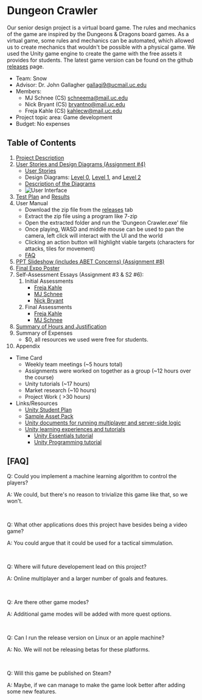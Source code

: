 # Dungeon Crawler

Our senior design project is a virtual board game. The rules and mechanics of the game are inspired by the Dungeons & Dragons board games. As a virtual game, some rules and mechanics can be automated, which allowed us to create mechanics that wouldn't be possible with a physical game. We used the Unity game engine to create the game with the free assets it provides for students. The latest game version can be found on the github [releases](https://github.com/MJ-Schnee/senior-design/releases) page.

- Team: Snow
- Advisor: Dr. John Gallagher [gallagj9@ucmail.uc.edu](mailto:gallagj9@ucmail.uc.edu)
- Members:
  - MJ Schnee (CS) [schneema@mail.uc.edu](mailto:schneema@mail.uc.edu)
  - Nick Bryant (CS) [bryantno@mail.uc.edu](mailto:schneema@mail.uc.edu)
  - Freja Kahle (CS) [kahlecw@mail.uc.edu](mailto:schneema@mail.uc.edu)
- Project topic area: Game development
- Budget: No expenses

## Table of Contents

1. [Project Description](./unity-project/README.md)
2. [User Stories and Design Diagrams (Assignment #4)](./design_diagrams/)
   - [User Stories](./design_diagrams/user_stories.md)
   - Design Diagrams: [Level 0](./design_diagrams/diagram0.drawio.png), [Level 1](./design_diagrams/diagram1.drawio.png), and [Level 2](./design_diagrams/diagram2.drawio.png)
   - [Description of the Diagrams](./design_diagrams/design_diagrams.md)
   - ![User Interface](https://github.com/user-attachments/assets/8b0e8d1d-a5ca-4c23-b388-f46aa913e38a)
3. [Test Plan](./test_plan.md) and [Results](./test_plan_results.md)
4. User Manual
   - Download the zip file from the [releases](https://github.com/MJ-Schnee/senior-design/releases) tab
   - Extract the zip file using a program like 7-zip
   - Open the extracted folder and run the 'Dungeon Crawler.exe' file
   - Once playing, WASD and middle mouse can be used to pan the camera, left click will interact with the UI and the world
   - Clicking an action button will highlight viable targets (characters for attacks, tiles for movement)
   - [FAQ](#faq)
5. [PPT Slideshow (includes ABET Concerns) (Assignment #8)](./fall_design_presentation.pptx)
6. [Final Expo Poster](./dungeon_crawler_expo_poster.pdf)
7. Self-Assessment Essays (Assignment #3 & S2 #6):
   1. Initial Assessments
      - [Freja Kahle](./capstone_assessment/freja_capstone_assessment.md)
      - [MJ Schnee](./capstone_assessment/mj_capstone_assessment.pdf)
      - [Nick Bryant](./capstone_assessment/nick_capstone_assessment.pdf)
   2. Final Assessments
      - [Freja Kahle](./capstone_asssesments/freja_final_assessment)
      - [MJ Schnee](./capstone_asssesments/mj_final_capstone_assessment)
8. [Summary of Hours and Justification](./summary_of_hours.md)
9. Summary of Expenses
   - $0, all resources we used were free for students.
10.  Appendix
   - Time Card
     - Weekly team meetings (~5 hours total)
     - Assignments were worked on together as a group (~12 hours over the course)
     - Unity tutorials (~17 hours)
     - Market research (~10 hours)
     - Project Work ( >30 hours)
   - Links/Resources
     - [Unity Student Plan](https://unity.com/products/unity-student)
     - [Sample Asset Pack](https://assetstore.unity.com/packages/3d/environments/polygon-sampler-pack-207048)
     - [Unity documents for running multiplayer and server-side logic](https://docs.unity.com/ugs/manual/overview/manual/unity-gaming-services-home)
     - [Unity learning experiences and tutorials](https://learn.unity.com/)
       - [Unity Essentials tutorial](https://learn.unity.com/pathway/unity-essentials)
       - [Unity Programming tutorial](https://learn.unity.com/course/create-with-code-live-spring-2022)

## [FAQ]

Q: Could you implement a machine learning algorithm to control the players?

A: We could, but there's no reason to trivialize this game like that, so we won't.

<br/>

Q: What other applications does this project have besides being a video game?

A: You could argue that it could be used for a tactical simmulation.

<br/>

Q: Where will future developement lead on this project?

A: Online multiplayer and a larger number of goals and features.

<br/>

Q: Are there other game modes?

A: Additional game modes will be added with more quest options.

<br/>

Q: Can I run the release version on Linux or an apple machine?

A: No. We will not be releasing betas for these platforms.

<br/>

Q: Will this game be published on Steam?

A: Maybe, if we can manage to make the game look better after adding some new features.
